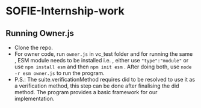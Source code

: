 # SOFIE-Internship-work


## Running Owner.js

- Clone the repo.
- For owner code, run ```owner.js``` in vc_test folder and for running the same , ESM module needs to be installed i.e. , either use ```"type":"module"``` or use ```npm install esm``` and then ```npm init esm``` . After doing both, use ```node -r esm owner.js``` to run the program.
- P.S.: The suite.verificationMethod requires did to be resolved to use it as a verification method, this step can be done after finalising the did method. The program provides a basic framework for our implementation.

